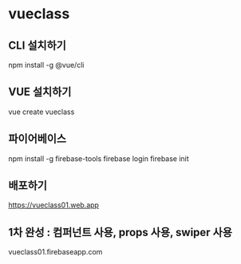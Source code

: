 # vueclass

## CLI 설치하기

npm install -g @vue/cli

## VUE 설치하기

vue create vueclass

## 파이어베이스

npm install -g firebase-tools
firebase login
firebase init

## 배포하기

https://vueclass01.web.app

## 1차 완성 : 컴퍼넌트 사용, props 사용, swiper 사용

vueclass01.firebaseapp.com
